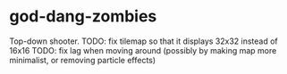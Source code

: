 # god-dang-zombies
Top-down shooter.
TODO: fix tilemap so that it displays 32x32 instead of 16x16
TODO: fix lag when moving around (possibly by making map more minimalist, or removing particle effects)
